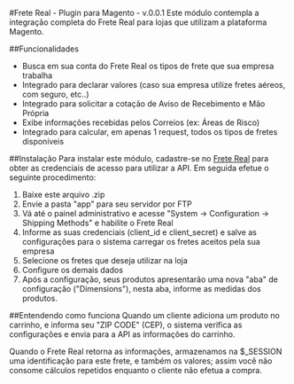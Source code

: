 #Frete Real - Plugin para Magento - v.0.0.1
Este módulo contempla a integração completa do Frete Real para lojas que utilizam a plataforma Magento.

##Funcionalidades
* Busca em sua conta do Frete Real os tipos de frete que sua empresa trabalha
* Integrado para declarar valores (caso sua empresa utilize fretes aéreos, com seguro, etc..)
* Integrado para solicitar a cotação de Aviso de Recebimento e Mão Própria
* Exibe informações recebidas pelos Correios (ex: Áreas de Risco)
* Integrado para calcular, em apenas 1 request, todos os tipos de fretes disponíveis

##Instalação
Para instalar este módulo, cadastre-se no [Frete Real](https://fretereal.com) para obter as credenciais de acesso para utilizar a API. Em seguida efetue o seguinte procedimento:

1. Baixe este arquivo .zip
2. Envie a pasta "app" para seu servidor por FTP
3. Vá até o painel administrativo e acesse "System -> Configuration -> Shipping Methods" e habilite o Frete Real
4. Informe as suas credenciais (client_id e client_secret) e salve as configurações para o sistema carregar os fretes aceitos pela sua empresa
5. Selecione os fretes que deseja utilizar na loja
6. Configure os demais dados
7. Após a configuração, seus produtos apresentarão uma nova "aba" de configuração ("Dimensions"), nesta aba, informe as medidas dos produtos.

##Entendendo como funciona
Quando um cliente adiciona um produto no carrinho, e informa seu "ZIP CODE" (CEP), o sistema verifica as configurações e envia para a API as informações do carrinho.

Quando o Frete Real retorna as informações, armazenamos na $_SESSION uma identificação para este frete, e também os valores; assim você não consome cálculos repetidos enquanto o cliente não efetua a compra.
